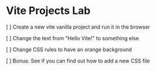 # Vite Projects Lab

[ ] Create a new vite vanilla project and run it in the browser

[ ] Change the text from "Hello Vite!" to something else

[ ] Change CSS rules to have an orange background

[ ] Bonus: See if you can find out how to add a new CSS file


